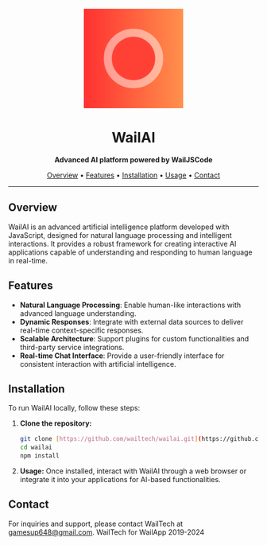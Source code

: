 <!-- Project Logo -->
<p align="center">
  <img src="icon.png" alt="WailAI Logo" width="200" />
</p>

<!-- Project Title -->
<h1 align="center">WailAI</h1>

<!-- Project Description -->
<p align="center">
  <strong>Advanced AI platform powered by WailJSCode</strong>
</p>

<!-- Table of Contents -->
<p align="center">
  <a href="#overview">Overview</a> •
  <a href="#features">Features</a> •
  <a href="#installation">Installation</a> •
  <a href="#usage">Usage</a> •
  <a href="#contact">Contact</a>
</p>

---

## Overview

WailAI is an advanced artificial intelligence platform developed with JavaScript, designed for natural language processing and intelligent interactions. It provides a robust framework for creating interactive AI applications capable of understanding and responding to human language in real-time.

## Features

- **Natural Language Processing**: Enable human-like interactions with advanced language understanding.
- **Dynamic Responses**: Integrate with external data sources to deliver real-time context-specific responses.
- **Scalable Architecture**: Support plugins for custom functionalities and third-party service integrations.
- **Real-time Chat Interface**: Provide a user-friendly interface for consistent interaction with artificial intelligence.

## Installation

To run WailAI locally, follow these steps:

1. **Clone the repository:**

   ```bash
   git clone [https://github.com/wailtech/wailai.git](https://github.com/WailApp/wailai.git)
   cd wailai
   npm install
 2.  **Usage:**
Once installed, interact with WailAI through a web browser or integrate it into your applications for AI-based functionalities.

## Contact

For inquiries and support, please contact WailTech at gamesup648@gmail.com.
WailTech for WailApp 2019-2024

